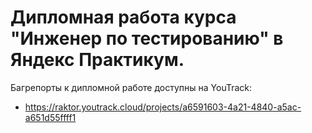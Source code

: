 # Дипломная работа курса "Инженер по тестированию" в Яндекс Практикум.
Багрепорты к дипломной работе доступны на YouTrack:
* https://raktor.youtrack.cloud/projects/a6591603-4a21-4840-a5ac-a651d55ffff1
